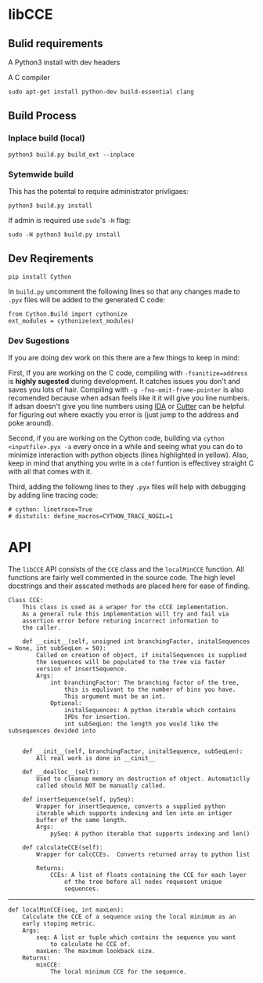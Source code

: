 # libCCE

## Bulid requirements

A Python3 install with dev headers

A C compiler

`sudo apt-get install python-dev build-essential clang`

## Build Process

### Inplace build (local)
`python3 build.py build_ext --inplace`

### Sytemwide build
This has the potental to require administrator privligaes:

`python3 build.py install`

If admin is required use `sudo`'s `-H` flag:

`sudo -H python3 build.py install`

## Dev Reqirements

`pip install Cython`

In `build.py` uncomment the following lines so that any changes made to `.pyx` files will be added to the generated C code:

    from Cython.Build import cythonize
    ext_modules = cythonize(ext_modules)


### Dev Sugestions

If you are doing dev work on this there are a few things to keep in mind:

First, If you are working on the C code, compiling with `-fsanitize=address` is **highly sugested** during development. It catches issues you don't and saves you lots of hair.  Compiling with `-g -fno-omit-frame-pointer` is also recomended because when adsan feels like it it will give you line numbers.  If adsan doesn't give you line numbers using [IDA](https://www.hex-rays.com/products/ida/support/download_freeware.shtml) or [Cutter](https://github.com/radareorg/cutter) can be helpful for figuring out where exactly you error is (just jump to the address and poke around).

Second, if you are working on the Cython code, building via `cython <inputfile>.pyx -a` every once in a while and seeing what you can do to minimize interaction with python objects (lines highlighted in yellow).  Also, keep in mind that anything you write in a `cdef` funtion is effectivey straight C with all that comes with it.

Third, adding the followng lines to they `.pyx` files will help with debugging by adding line tracing code:

```
# cython: linetrace=True
# distutils: define_macros=CYTHON_TRACE_NOGIL=1
```

# API

The `libCCE` API consists of the `CCE` class and the `localMinCCE` function. All functions are fairly well commented in the source code.  The high level docstrings and their asscated methods are placed here for ease of finding.

    Class CCE:
        This class is used as a wraper for the cCCE implementation.
        As a general rule this implementation will try and fail via
        assertion error before returing incorrect information to
        the caller.

        def __cinit__(self, unsigned int branchingFactor, initalSequences = None, int subSeqLen = 50):
            Called on creation of object, if initalSequences is supplied
            the sequences will be populated to the tree via faster
            version of insertSequence.
            Args:
                int branchingFactor: The branching factor of the tree,
                    this is equlivant to the number of bins you have.
                    This argument must be an int.
                Optional:
                    initalSequences: A python iterable which contains 
                    IPDs for insertion.
                    int subSeqLen: the length you would like the subsequences devided into
        

        def __init__(self, branchingFactor, initalSequence, subSeqLen):    
            All real work is done in __cinit__

        def __dealloc__(self):
            Used to cleanup memory on destruction of object. Automaticlly
            called should NOT be manually called.

        def insertSequence(self, pySeq):
            Wrapper for insertSequence, converts a supplied python
            iterable which supports indexing and len into an intiger
            buffer of the same length.
            Args:
                pySeq: A python iterable that supports indexing and len()

        def calculateCCE(self):
            Wrapper for calcCCEs.  Converts returned array to python list

            Returns:
                CCEs: A list of floats containing the CCE for each layer
                    of the tree before all nodes requesent unique
                    sequences.
    
---

    def localMinCCE(seq, int maxLen):
        Calculate the CCE of a sequence using the local minimum as an
        early stoping metric.
        Args:
            seq: A list or tuple which contains the sequence you want
                to calculate he CCE of.
            maxLen: The maximum lookback size.
        Returns:
            minCCE:
                The local minimum CCE for the sequence.